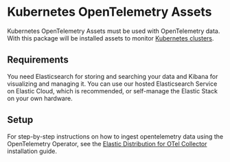 # Kubernetes OpenTelemetry Assets

Kubernetes OpenTelemetry Assets must be used with OpenTelemetry data. With this package will be installed assets to monitor [Kubernetes clusters](https://kubernetes.io/).

## Requirements

You need Elasticsearch for storing and searching your data and Kibana for visualizing and managing it.
You can use our hosted Elasticsearch Service on Elastic Cloud, which is recommended, or self-manage the Elastic Stack on your own hardware.

## Setup

For step-by-step instructions on how to ingest opentelemetry data using the OpenTelemetry Operator, see the
[Elastic Distribution for OTel Collector](/app/observabilityOnboarding/otel-kubernetes/?category=logs) installation guide.
